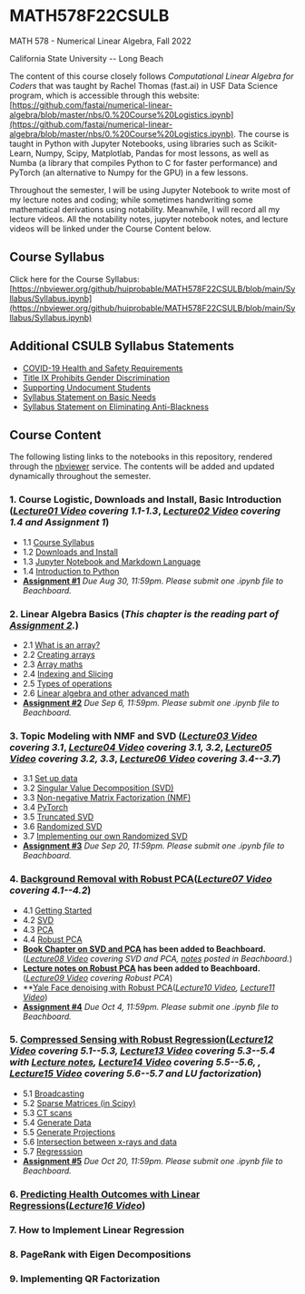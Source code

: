 # MATH578F22CSULB

MATH 578 - Numerical Linear Algebra, Fall 2022

California State University -- Long Beach

The content of this course closely follows *Computational Linear Algebra for Coders* that was taught by Rachel Thomas (fast.ai) in USF Data Science program, which is accessible through this website: [https://github.com/fastai/numerical-linear-algebra/blob/master/nbs/0.%20Course%20Logistics.ipynb](https://github.com/fastai/numerical-linear-algebra/blob/master/nbs/0.%20Course%20Logistics.ipynb). The course is taught in Python with Jupyter Notebooks, using libraries such as Scikit-Learn, Numpy, Scipy, Matplotlab, Pandas for most lessons, as well as Numba (a library that compiles Python to C for faster performance) and PyTorch (an alternative to Numpy for the GPU) in a few lessons. 

Throughout the semester, I will be using Jupyter Notebook to write most of my lecture notes and coding; while sometimes handwriting some mathematical derivations using notability. Meanwhile, I will record all my lecture videos. All the notability notes, jupyter notebook notes, and lecture videos will be linked under the Course Content below. 

## Course Syllabus

Click here for the Course Syllabus: [https://nbviewer.org/github/huiprobable/MATH578F22CSULB/blob/main/Syllabus/Syllabus.ipynb](https://nbviewer.org/github/huiprobable/MATH578F22CSULB/blob/main/Syllabus/Syllabus.ipynb)

## Additional CSULB Syllabus Statements

* [COVID-19 Health and Safety Requirements](https://nbviewer.org/github/huiprobable/MATH578F22CSULB/blob/main/Syllabus/Syllabus.ipynb#COVID-19-Health-and-Safety-Requirements)
* [Title IX Prohibits Gender Discrimination](https://nbviewer.org/github/huiprobable/MATH578F22CSULB/blob/main/Syllabus/Syllabus.ipynb#Title-IX-Prohibits-Gender-Discrimination)
* [Supporting Undocument Students](https://nbviewer.org/github/huiprobable/MATH578F22CSULB/blob/main/Syllabus/Syllabus.ipynb#Supporting-Undocument-Students)
* [Syllabus Statement on Basic Needs](https://nbviewer.org/github/huiprobable/MATH578F22CSULB/blob/main/Syllabus/Syllabus.ipynb#Syllabus-Statement-on-Basic-Needs)
* [Syllabus Statement on Eliminating Anti-Blackness](https://nbviewer.org/github/huiprobable/MATH578F22CSULB/blob/main/Syllabus/Syllabus.ipynb#Syllabus-Statement-on-Eliminating-Anti-Blackness)

## Course Content

The following listing links to the notebooks in this repository, rendered through the [nbviewer](http://nbviewer.jupyter.org) service. The contents will be added and updated dynamically throughout the semester. 

### 1. Course Logistic, Downloads and Install, Basic Introduction (*[Lecture01 Video](https://csulb-my.sharepoint.com/:v:/g/personal/paul_sun_csulb_edu/EdlgVcVHcm1LhyK9WIRc6mQBbJ_O4y0rmtiZRCxaXAqobQ?e=E9hsxJ) covering 1.1-1.3*, *[Lecture02 Video](https://csulb-my.sharepoint.com/:v:/g/personal/paul_sun_csulb_edu/ETy-K785D8BAqnSJw9RXpb0BfE86Nf5axYm_UfZ0YLFljQ?e=jupcra) covering 1.4 and Assignment 1*)
* 1.1 [Course Syllabus](https://nbviewer.org/github/huiprobable/MATH578F22CSULB/blob/main/Syllabus/Syllabus.ipynb)
* 1.2 [Downloads and Install](https://nbviewer.org/github/huiprobable/MATH578F22CSULB/blob/main/Lectures/Downloads.ipynb)
* 1.3 [Jupyter Notebook and Markdown Language](https://nbviewer.org/github/huiprobable/MATH578F22CSULB/blob/main/Lectures/Markdown.ipynb)
* 1.4 [Introduction to Python](https://nbviewer.org/github/huiprobable/MATH578F22CSULB/blob/main/Lectures/Lec01.ipynb)
* **[Assignment #1](https://nbviewer.org/github/huiprobable/MATH578F22CSULB/blob/main/Assignments/Assignment01.ipynb)**  *Due Aug 30, 11:59pm. Please submit one .ipynb file to Beachboard.*

### 2. Linear Algebra Basics (*This chapter is the reading part of [Assignment 2](https://nbviewer.org/github/huiprobable/MATH578F22CSULB/blob/main/Assignments/Assignment02.ipynb).*)
* 2.1 [What is an array?](https://nbviewer.org/github/huiprobable/MATH578F22CSULB/blob/main/Lectures/Lec02_numPy.ipynb#What-is-an-array?)
* 2.2 [Creating arrays](https://nbviewer.org/github/huiprobable/MATH578F22CSULB/blob/main/Lectures/Lec02_numPy.ipynb#Creating-arrays)
* 2.3 [Array maths](https://nbviewer.org/github/huiprobable/MATH578F22CSULB/blob/main/Lectures/Lec02_numPy.ipynb#Array-maths)
* 2.4 [Indexing and Slicing](https://nbviewer.org/github/huiprobable/MATH578F22CSULB/blob/main/Lectures/Lec02_numPy.ipynb#Indexing-and-Slicing)
* 2.5 [Types of operations](https://nbviewer.org/github/huiprobable/MATH578F22CSULB/blob/main/Lectures/Lec02_numPy.ipynb#Types-of-oper5tions)
* 2.6 [Linear algebra and other advanced math](https://nbviewer.org/github/huiprobable/MATH578F22CSULB/blob/main/Lectures/Lec02_numPy.ipynb#Linear-algebra-and-other-advanced-math)
* **[Assignment #2](https://nbviewer.org/github/huiprobable/MATH578F22CSULB/blob/main/Assignments/Assignment02.ipynb)**  *Due Sep 6, 11:59pm. Please submit one .ipynb file to Beachboard.*

### 3. Topic Modeling with NMF and SVD (*[Lecture03 Video](https://csulb-my.sharepoint.com/:v:/g/personal/paul_sun_csulb_edu/EXutjbDjYaJFsUNsYKOTqo0BaZWn-CzXozLuFjCq4hm0vQ?e=zYfWEU) covering 3.1*, *[Lecture04 Video](https://csulb-my.sharepoint.com/:v:/g/personal/paul_sun_csulb_edu/EUCxJYsdxrVNnxcMXm3aUukBEhs6ltP8WFkTnhpB-p6ogQ?e=l0gtVw) covering 3.1, 3.2*, *[Lecture05 Video](https://csulb-my.sharepoint.com/:v:/g/personal/paul_sun_csulb_edu/EXI36rawlXpElDWiezwZa5sBKawX4yJECeldG74l2ow5Jg?e=OiuCHL) covering 3.2, 3.3*, *[Lecture06 Video](https://csulb-my.sharepoint.com/:v:/g/personal/paul_sun_csulb_edu/EWL5dD33yvVIvLykQmOrJ0YBl_G7vOGgq29UU6xY8E8IPg?e=YxZko6) covering 3.4--3.7*)
* 3.1 [Set up data](https://nbviewer.org/github/huiprobable/MATH578F22CSULB/blob/main/Lectures/Lec03_NMF_SVD.ipynb#Set-up-data)
* 3.2 [Singular Value Decomposition (SVD)](https://nbviewer.org/github/huiprobable/MATH578F22CSULB/blob/main/Lectures/Lec03_NMF_SVD.ipynb#Singular-Value-Decomposition-(SVD))
* 3.3 [Non-negative Matrix Factorization (NMF)](https://nbviewer.org/github/huiprobable/MATH578F22CSULB/blob/main/Lectures/Lec03_NMF_SVD.ipynb#Non-negative-Matrix-Factorization-(NMF))
* 3.4 [PyTorch](https://nbviewer.org/github/huiprobable/MATH578F22CSULB/blob/main/Lectures/Lec03_NMF_SVD.ipynb#PyTorch)
* 3.5 [Truncated SVD](https://nbviewer.org/github/huiprobable/MATH578F22CSULB/blob/main/Lectures/Lec03_NMF_SVD.ipynb#Truncated-SVD)
* 3.6 [Randomized SVD](https://nbviewer.org/github/huiprobable/MATH578F22CSULB/blob/main/Lectures/Lec03_NMF_SVD.ipynb#Randomized-SVD)
* 3.7 [Implementing our own Randomized SVD](https://nbviewer.org/github/huiprobable/MATH578F22CSULB/blob/main/Lectures/Lec03_NMF_SVD.ipynb#Implementing-our-own-Randomized-SVD)
* **[Assignment #3](https://nbviewer.org/github/huiprobable/MATH578F22CSULB/blob/main/Assignments/Assignment03.ipynb)**  *Due Sep 20, 11:59pm. Please submit one .ipynb file to Beachboard.*

### 4. [Background Removal with Robust PCA](https://nbviewer.org/github/huiprobable/MATH578F22CSULB/blob/main/Lectures/Lec04_PCA.ipynb)(*[Lecture07 Video](https://csulb-my.sharepoint.com/:v:/g/personal/paul_sun_csulb_edu/EQchEBpN84NHjtB1jqb1N0cBadjPBF1Fizwk3qKFJV6Zrw?e=gBsBha) covering 4.1--4.2*)
* 4.1 [Getting Started](https://nbviewer.org/github/huiprobable/MATH578F22CSULB/blob/main/Lectures/Lec04_PCA.ipynb#Getting-Started)
* 4.2 [SVD](https://nbviewer.org/github/huiprobable/MATH578F22CSULB/blob/main/Lectures/Lec04_PCA.ipynb#SVD)
* 4.3 [PCA](https://nbviewer.org/github/huiprobable/MATH578F22CSULB/blob/main/Lectures/Lec04_PCA.ipynb#Principal-Component-Analysis-(PCA))
* 4.4 [Robust PCA](https://nbviewer.org/github/huiprobable/MATH578F22CSULB/blob/main/Lectures/Lec04_PCA.ipynb#Robust-PCA-(via-Primary-Component-Pursuit))
* **[Book Chapter on SVD and PCA](https://bbcsulb.desire2learn.com/d2l/le/lessons/882936/topics/10457733) has been added to Beachboard.** (*[Lecture08 Video](https://csulb-my.sharepoint.com/:v:/g/personal/paul_sun_csulb_edu/EUC4-P-lRvJHnH8A4lYrLJcBf2XgMxuWqR-5WS2Zr6cLTg?e=7ChC0Y) covering SVD and PCA, [notes](https://bbcsulb.desire2learn.com/d2l/le/lessons/882936/topics/10458541) posted in Beachboard.*)
* **[Lecture notes on Robust PCA](https://bbcsulb.desire2learn.com/d2l/le/lessons/882936/units/10458538) has been added to Beachboard.** (*[Lecture09 Video](https://csulb-my.sharepoint.com/:v:/g/personal/paul_sun_csulb_edu/EeteMrXExyJOn7CI-vHElGkBgMctX2a-qzzke8mrhkiUXQ?e=a88gSd) covering Robust PCA*) 
* **[Yale Face denoising with Robust PCA](https://nbviewer.org/github/huiprobable/MATH578F22CSULB/blob/main/Lectures/yaleB_RPCA.ipynb)(*[Lecture10 Video](https://csulb-my.sharepoint.com/:v:/g/personal/paul_sun_csulb_edu/EfnG5I020EdEh1mCp-hx6ToBaFLO4HYgpSkf5qeQwdki4A?e=EPCWtV), [Lecture11 Video](https://csulb-my.sharepoint.com/:v:/g/personal/paul_sun_csulb_edu/EVcbbmz5ULJDietA7uQWS4kB9rqZKRDYoeVfVCEWNj__Dw?e=ssgVQy)*)
* **[Assignment #4](https://nbviewer.org/github/huiprobable/MATH578F22CSULB/blob/main/Assignments/Assignment04.ipynb)**  *Due Oct 4, 11:59pm. Please submit one .ipynb file to Beachboard.*

### 5. [Compressed Sensing with Robust Regression](https://nbviewer.org/github/huiprobable/MATH578F22CSULB/blob/main/Lectures/Lec05_CS_RR.ipynb)(*[Lecture12 Video](https://csulb-my.sharepoint.com/:v:/g/personal/paul_sun_csulb_edu/ES2ATBBm9BJBvMYFv4MmV2EBXLabkqJfNdJ3tzHGn9dLJw?e=JcJ8nm) covering 5.1--5.3, [Lecture13 Video](https://csulb-my.sharepoint.com/:v:/g/personal/paul_sun_csulb_edu/EYycydrNxW9Dk5XpB6MLyL8Bjj2vQQB0uwlPcGUiogfmUQ?e=tt1cdQ) covering 5.3--5.4 with [Lecture notes](https://bbcsulb.desire2learn.com/d2l/le/lessons/882936/units/10458538), [Lecture14 Video](https://csulb-my.sharepoint.com/:v:/g/personal/paul_sun_csulb_edu/EQt623R6ZB9AlPTbbI6w2KUB8haNRgReAIaCstS7kfd3Hw?e=YXPaKv) covering 5.5--5.6, , [Lecture15 Video](https://csulb-my.sharepoint.com/:v:/g/personal/paul_sun_csulb_edu/ET56ISrHQa9NngJyT92PfLMBEXinOCDqnf6pMNFP9xu15w?e=rKkhby) covering 5.6--5.7 and LU factorization*)
* 5.1 [Broadcasting](https://nbviewer.org/github/huiprobable/MATH578F22CSULB/blob/main/Lectures/Lec05_CS_RR.ipynb#Broadcasting)
* 5.2 [Sparse Matrices (in Scipy)](https://nbviewer.org/github/huiprobable/MATH578F22CSULB/blob/main/Lectures/Lec05_CS_RR.ipynb#Sparse-Matrices-(in-Scipy))
* 5.3 [CT scans](https://nbviewer.org/github/huiprobable/MATH578F22CSULB/blob/main/Lectures/Lec05_CS_RR.ipynb#Today:-CT-scans)
* 5.4 [Generate Data](https://nbviewer.org/github/huiprobable/MATH578F22CSULB/blob/main/Lectures/Lec05_CS_RR.ipynb#Generate-Data)
* 5.5 [Generate Projections](https://nbviewer.org/github/huiprobable/MATH578F22CSULB/blob/main/Lectures/Lec05_CS_RR.ipynb#Generate-Projections)
* 5.6 [Intersection between x-rays and data](https://nbviewer.org/github/huiprobable/MATH578F22CSULB/blob/main/Lectures/Lec05_CS_RR.ipynb#Intersection-between-x-rays-and-data)
* 5.7 [Regresssion](https://nbviewer.org/github/huiprobable/MATH578F22CSULB/blob/main/Lectures/Lec05_CS_RR.ipynb#Regresssion)
* **[Assignment #5](https://nbviewer.org/github/huiprobable/MATH578F22CSULB/blob/main/Assignments/Assignment05.ipynb)**  *Due Oct 20, 11:59pm. Please submit one .ipynb file to Beachboard.*

### 6. [Predicting Health Outcomes with Linear Regressions](https://nbviewer.org/github/huiprobable/MATH578F22CSULB/blob/main/Lectures/Lec06_LinRegrApp.ipynb)(*[Lecture16 Video](https://csulb-my.sharepoint.com/:v:/g/personal/paul_sun_csulb_edu/Ee1TX48j-XRAkEdr3nPQZWIBaXgqtr6mjGYz_s-JaVdJdw?e=mJpaA4)*)

### 7. How to Implement Linear Regression

### 8. PageRank with Eigen Decompositions 

### 9. Implementing QR Factorization 
